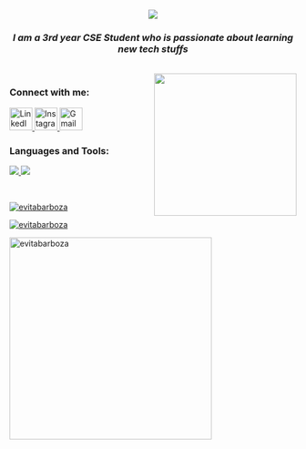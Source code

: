 <h1 align="center">
    <img src="https://readme-typing-svg.herokuapp.com/?font=Righteous&size=35&center=true&vCenter=true&width=500&height=70&duration=4000&lines=Hello+People!+👋;+I'm+Evita+Barboza;&color=000000"/>
</h1>

<h3 align="center">
    <em>I am a 3rd year CSE Student who is passionate about learning new tech stuffs</em>
</h3>

<br>
<img align="right" height="250" src="https://i.pinimg.com/originals/49/c3/56/49c356947e7e5d6a353056177e7f66ae.gif"  />


<h3 align="left">Connect with me:</h3>
<p align="left">
  <a href="https://linkedin.com/in/evitabarboza" target="_blank" rel="noreferrer">
    <img src="https://skillicons.dev/icons?i=linkedin" alt="LinkedIn" height="40" />
  </a>
  <a href="https://instagram.com/evitabarboza" target="_blank" rel="noreferrer">
    <img src="https://skillicons.dev/icons?i=instagram" alt="Instagram" height="40" />
  </a>
  <a href="mailto:evitabarboza195@gmail.com" target="_blank" rel="noreferrer">
    <img src="https://skillicons.dev/icons?i=gmail" alt="Gmail" height="40" />
  </a>
</p>

<h3 align="left">Languages and Tools:</h3>
<p align="left"> <a href="https://skillsicon.dev" target="_blank" rel="noreferrer"> 
  <img src="https://skillicons.dev/icons?i=react,bootstrap,html,css,vscode,github,figma,tailwind,git,photoshop" />
    <img src="https://skillicons.dev/icons?i=mysql,postman,python,javascript,express,firebase,mongodb,c,java,php" /></p>
<br>


<p>
  <img align="center" src="https://github-readme-stats.vercel.app/api?username=evitabarboza&show_icons=true&locale=en&theme=dark&text_color=ffffff&title_color=00aaff" alt="evitabarboza" />  
</p> 
<p>
    <img align="center" src="https://github-readme-streak-stats.herokuapp.com/?user=evitabarboza&theme=dark&background=000000&stroke=ffffff&ring=00aaff&fire=00aaff&currStreakLabel=00aaff&sideNums=ffffff&sideLabels=00aaff&dates=ffffff" alt="evitabarboza" />
</p>
<p>
  <img align="center" src="https://github-readme-stats.vercel.app/api/top-langs?username=evitabarboza&show_icons=true&locale=en&layout=compact&theme=dark&text_color=ffffff&title_color=00aaff" alt="evitabarboza" width="355" />
</p>









